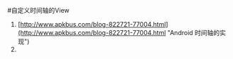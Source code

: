 #自定义时间轴的View
1. [http://www.apkbus.com/blog-822721-77004.html](http://www.apkbus.com/blog-822721-77004.html "Android 时间轴的实现")
2. 
